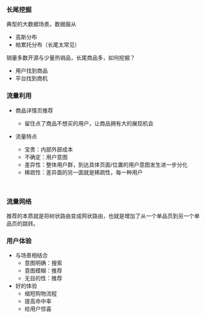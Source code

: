 ### 长尾挖掘

典型的大数据场景。数据服从

- 高斯分布
- 帕累托分布（长尾太常见）

销量多数开源与少量热销品，长尾商品多，如何挖掘？

- 用户找到商品
- 平台找到商机



### 流量利用

- 商品详情页推荐

  - 留住点了商品不想买的用户，让商品拥有大的展现机会

- 流量特点

  - 宝贵：内部外部成本
  - 不确定：用户意图
  - 差异性：整体用户群，到达具体页面/位置的用户意图发生进一步分化
  - 稀疏性：差异面的另一面就是稀疏性，每一种用户

  ​

### 流量网络

推荐的本质就是将树状路由变成网状路由，也就是增加了从一个单品页到另一个单品页的跳转。



### 用户体验

- 与场景相结合
  - 意图明确：搜索
  - 意图模糊：推荐
  - 无目的性：推荐
- 好的体验
  - 缩短购物流程
  - 提高命中率
  - 给用户惊喜





